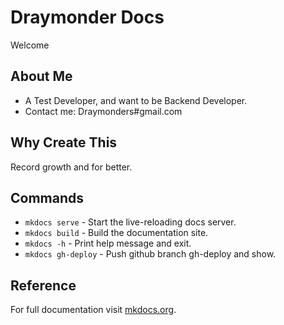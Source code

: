 # Draymonder Docs

Welcome

## About Me

- A Test Developer, and want to be Backend Developer.
- Contact me: Draymonders#gmail.com

## Why Create This

Record growth and for better.

## Commands

* `mkdocs serve` - Start the live-reloading docs server.
* `mkdocs build` - Build the documentation site.
* `mkdocs -h` - Print help message and exit.
* `mkdocs gh-deploy` - Push github branch gh-deploy and show.

## Reference

For full documentation visit [mkdocs.org](https://www.mkdocs.org).